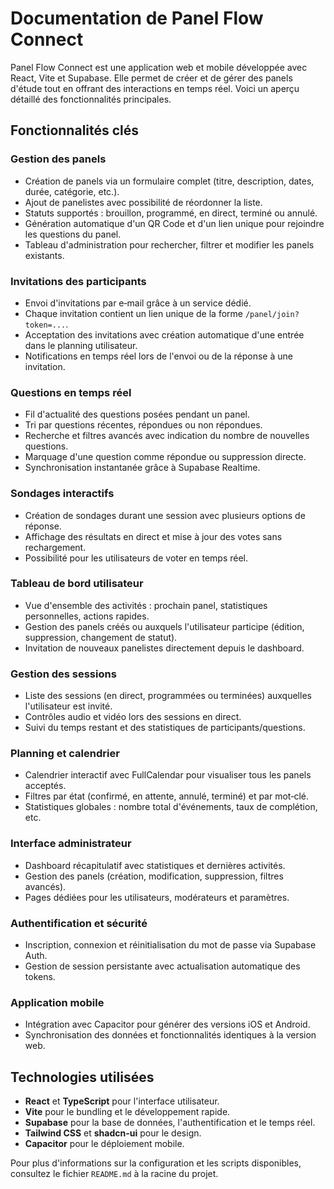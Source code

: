 # Documentation de Panel Flow Connect

Panel Flow Connect est une application web et mobile développée avec React, Vite et Supabase. Elle permet de créer et de gérer des panels d'étude tout en offrant des interactions en temps réel. Voici un aperçu détaillé des fonctionnalités principales.

## Fonctionnalités clés

### Gestion des panels
- Création de panels via un formulaire complet (titre, description, dates, durée, catégorie, etc.).
- Ajout de panelistes avec possibilité de réordonner la liste.
- Statuts supportés : brouillon, programmé, en direct, terminé ou annulé.
- Génération automatique d'un QR Code et d'un lien unique pour rejoindre les questions du panel.
- Tableau d'administration pour rechercher, filtrer et modifier les panels existants.

### Invitations des participants
- Envoi d'invitations par e‑mail grâce à un service dédié.
- Chaque invitation contient un lien unique de la forme `/panel/join?token=...`.
- Acceptation des invitations avec création automatique d'une entrée dans le planning utilisateur.
- Notifications en temps réel lors de l'envoi ou de la réponse à une invitation.

### Questions en temps réel
- Fil d'actualité des questions posées pendant un panel.
- Tri par questions récentes, répondues ou non répondues.
- Recherche et filtres avancés avec indication du nombre de nouvelles questions.
- Marquage d'une question comme répondue ou suppression directe.
- Synchronisation instantanée grâce à Supabase Realtime.

### Sondages interactifs
- Création de sondages durant une session avec plusieurs options de réponse.
- Affichage des résultats en direct et mise à jour des votes sans rechargement.
- Possibilité pour les utilisateurs de voter en temps réel.

### Tableau de bord utilisateur
- Vue d'ensemble des activités : prochain panel, statistiques personnelles, actions rapides.
- Gestion des panels créés ou auxquels l'utilisateur participe (édition, suppression, changement de statut).
- Invitation de nouveaux panelistes directement depuis le dashboard.

### Gestion des sessions
- Liste des sessions (en direct, programmées ou terminées) auxquelles l'utilisateur est invité.
- Contrôles audio et vidéo lors des sessions en direct.
- Suivi du temps restant et des statistiques de participants/questions.

### Planning et calendrier
- Calendrier interactif avec FullCalendar pour visualiser tous les panels acceptés.
- Filtres par état (confirmé, en attente, annulé, terminé) et par mot‑clé.
- Statistiques globales : nombre total d'événements, taux de complétion, etc.

### Interface administrateur
- Dashboard récapitulatif avec statistiques et dernières activités.
- Gestion des panels (création, modification, suppression, filtres avancés).
- Pages dédiées pour les utilisateurs, modérateurs et paramètres.

### Authentification et sécurité
- Inscription, connexion et réinitialisation du mot de passe via Supabase Auth.
- Gestion de session persistante avec actualisation automatique des tokens.

### Application mobile
- Intégration avec Capacitor pour générer des versions iOS et Android.
- Synchronisation des données et fonctionnalités identiques à la version web.

## Technologies utilisées
- **React** et **TypeScript** pour l'interface utilisateur.
- **Vite** pour le bundling et le développement rapide.
- **Supabase** pour la base de données, l'authentification et le temps réel.
- **Tailwind CSS** et **shadcn-ui** pour le design.
- **Capacitor** pour le déploiement mobile.

Pour plus d'informations sur la configuration et les scripts disponibles, consultez le fichier `README.md` à la racine du projet.
